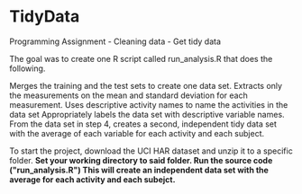 # TidyData

Programming Assignment - Cleaning data - Get tidy data

The goal was to create one R script called run_analysis.R that does the following.

Merges the training and the test sets to create one data set.
Extracts only the measurements on the mean and standard deviation for each measurement.
Uses descriptive activity names to name the activities in the data set
Appropriately labels the data set with descriptive variable names.
From the data set in step 4, creates a second, independent tidy data set with the average of each variable for each activity and each subject.
<p>
To start the project, download the UCI HAR dataset and unzip it to a specific folder. <b>
Set your working directory to said folder. <b>
Run the source code ("run_analysis.R") <b>
This will create an independent data set with the average for each activity and each subejct. <b>

